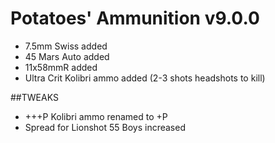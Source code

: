 # Potatoes' Ammunition v9.0.0
- 7.5mm Swiss added
- 45 Mars Auto added
- 11x58mmR added
- Ultra Crit Kolibri ammo added (2-3 shots headshots to kill)

##TWEAKS
- +++P Kolibri ammo renamed to +P
- Spread for Lionshot 55 Boys increased
